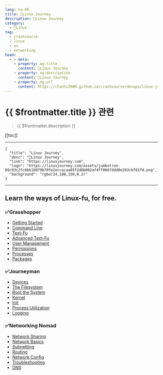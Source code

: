 ```yaml
---
lang: ko-KR
title: 🐧Linux Journey 
description: 🐧Linux Journey 
category:
  - 🐧Linux
tag: 
  - crashcourse
  - linux
  - os
  - networking
head:
  - - meta:
    - property: og:title
      content: 🐧Linux Journey 
    - property: og:description
      content: 🐧Linux Journey 
    - property: og:url
      content: https://chanhi2000.github.io/crashcourse/devops/linux-journey.html
---
```


# {{ $frontmatter.title }} 관련

> {{ $frontmatter.description }}

[[toc]]

---

```component VPCard
{
  "title": "Linux Journey",
  "desc": "🐧Linux Journey",
  "link": "https://linuxjourney.com",
  "logo": "https://linuxjourney.com/assets/jumbotron-60c93c2fc6bb16079b70fe2eccacaa05f2d6b002af4ff0667ddd8e283cbf81fd.png",
  "background": "rgba(24,188,156,0.2)"
}
```

---

## Learn the ways of Linux-fu, for free.

### ✅Grasshopper

- [Getting Started][01a-getting-started]
- [Command Line][01b-command-line]
- [Text-Fu][01c-text-fu]
- [Advanced Text-Fu][01d-advanced-text-fu]
- [User Management][01e-user-management]
- [Permissions][01f-permissions]
- [Processes][01g-processes]
- [Packages][01h-packages]

### ✅Journeyman

- [Devices][02a-devices]
- [The Filesystem][02b-the-filesystem]
- [Boot the System][02c-boot-the-system]
- [Kernel][02d-kernel]
- [Init][02e-init]
- [Process Utilization][02f-process-utilization]
- [Logging][02g-logging]

### ✅Networking Nomad

- [Network Sharing][03a-network-sharing]
- [Network Basics][03b-network-basics]
- [Subnetting][03c-subnetting]
- [Routing][03d-routing]
- [Network Config][03e-network-config]
- [Troubleshooting][03f-troubleshooting]
- [DNS][03g-dns]

[01a-getting-started]: 01-grasshopper/01a-getting-started.md
[01b-command-line]: 01-grasshopper/01b-command-line.md
[01c-text-fu]: 01-grasshopper/01c-text-fu.md
[01d-advanced-text-fu]: 01-grasshopper/01d-advanced-text-fu.md
[01e-user-management]: 01-grasshopper/01e-user-management.md
[01f-permissions]: 01-grasshopper/01f-permissions
[01g-processes]: 01-grasshopper/01g-processes
[01h-packages]: 01-grasshoper/01h-packages

[02a-devices]: 02-journeyman/02a-devices.md
[02b-the-filesystem]: 02-journeyman/02b-the-filesystem.md
[02c-boot-the-system]: 02-journeyman/02c-boot-the-system.md
[02d-kernel]: 02-journeyman/02d-kernel.md
[02e-init]: 02-journeyman/02e-init.md
[02f-process-utilization]: 02-journeyman/02f-process-utilization.md
[02g-logging]: 02-journeyman/02g-logging.md

[03a-network-sharing]: 03-networking-nomad/03a-network-sharing.md
[03b-network-basics]: 03-networking-nomad/03b-network-basics.md
[03c-subnetting]: 03-networking-nomad/03c-subnetting.md
[03d-routing]: 03-networking-nomad/03d-routing.md
[03e-network-config]: 03-networking-nomad/03e-network-config.md
[03f-troubleshooting]: 03-networking-nomad/03f-troubleshooting.md
[03g-dns]: 03-networking-nomad/03g-dns.md